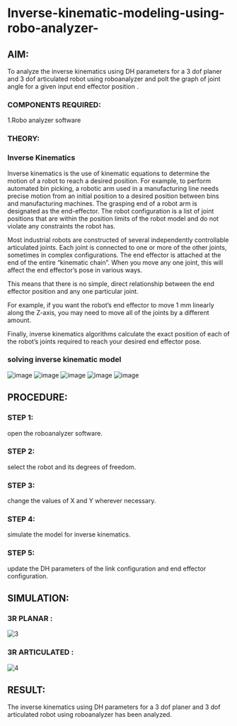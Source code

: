 # Inverse-kinematic-modeling-using-robo-analyzer-

 
## AIM: 
To analyze the inverse kinematics using DH parameters for a 3 dof planer and 3 dof articulated robot using roboanalyzer and polt the graph of joint angle for a given  input end effector position .


### COMPONENTS REQUIRED:
1.Robo analyzer software  


### THEORY: 
  
### Inverse Kinematics
 

Inverse kinematics is the use of kinematic equations to determine the motion of a robot to reach a desired position. For example, to perform automated bin picking, a robotic arm used in a manufacturing line needs precise motion from an initial position to a desired position between bins and manufacturing machines. The grasping end of a robot arm is designated as the end-effector. The robot configuration is a list of joint positions that are within the position limits of the robot model and do not violate any constraints the robot has.

 Most industrial robots are constructed of several independently controllable articulated joints. Each joint is connected to one or more of the other joints, sometimes in complex configurations. The end effector is attached at the end of the entire “kinematic chain”. When you move any one joint, this will affect the end effector’s pose in various ways.

This means that there is no simple, direct relationship between the end effector position and any one particular joint.

For example, if you want the robot’s end effector to move 1 mm linearly along the Z-axis, you may need to move all of the joints by a different amount.

Finally, inverse kinematics algorithms calculate the exact position of each of the robot’s joints required to reach your desired end effector pose.

### solving inverse kinematic model 
![image](https://user-images.githubusercontent.com/36288975/170622829-3fe97ef7-8ef1-44af-afae-b0954871aa0c.png)
![image](https://user-images.githubusercontent.com/36288975/170622902-f48fd9c7-f2ec-4fd5-904b-ea51be8298c3.png)
![image](https://user-images.githubusercontent.com/36288975/170622934-a3fd7f77-7eb2-4408-b66d-d6e3adbd1f99.png)
![image](https://user-images.githubusercontent.com/36288975/170622982-9c4d8b23-1563-4e17-9616-87bcc4f4501d.png)
![image](https://user-images.githubusercontent.com/36288975/170623020-f27efc12-bb58-4f62-840d-af544ac6689e.png)
## PROCEDURE:
### STEP 1:
open the roboanalyzer software.
### STEP 2:
select the robot and its degrees of freedom.
### STEP 3:
change the values of X and Y wherever necessary.
### STEP 4:
simulate the model for inverse kinematics.
### STEP 5:
update the DH parameters of the link configuration and end effector configuration.

## SIMULATION: 
 
### 3R PLANAR :
![3](https://user-images.githubusercontent.com/94836154/174660840-3d2a568a-70d9-4d53-ae74-5569e63b4382.png)


### 3R ARTICULATED :
![4](https://user-images.githubusercontent.com/94836154/174660891-2fee05f2-2a49-4ef2-92f7-6357acd4459a.png)

 
## RESULT:  
The inverse kinematics using DH parameters for a 3 dof planer and 3 dof articulated robot using roboanalyzer has been analyzed.
